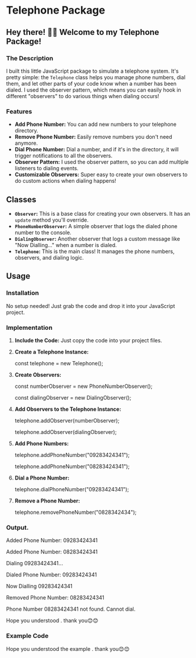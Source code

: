 # Telephone Package

## Hey there! 👋🙂 Welcome to my Telephone Package!

### The Description

I built this little JavaScript package to simulate a telephone system. It's pretty simple: the `Telephone` class helps you manage phone numbers, dial them, and let other parts of your code know when a number has been dialed. I used the observer pattern, which means you can easily hook in different "observers" to do various things when dialing occurs!

### Features

-   **Add Phone Number:** You can add new numbers to your telephone directory.
-   **Remove Phone Number:** Easily remove numbers you don't need anymore.
-   **Dial Phone Number:** Dial a number, and if it's in the directory, it will trigger notifications to all the observers.
-   **Observer Pattern:** I used the observer pattern, so you can add multiple listeners to dialing events.
-   **Customizable Observers:** Super easy to create your own observers to do custom actions when dialing happens!

## Classes

-   **`Observer`:** This is a base class for creating your own observers. It has an `update` method you'll override.
-   **`PhoneNumberObserver`:** A simple observer that logs the dialed phone number to the console.
-   **`DialingObserver`:** Another observer that logs a custom message like "Now Dialling..." when a number is dialed.
-   **`Telephone`:** This is the main class! It manages the phone numbers, observers, and dialing logic.

## Usage

### Installation

No setup needed! Just grab the code and drop it into your JavaScript project.

### Implementation

1.  **Include the Code:** Just copy the code into your project files.

2.  **Create a Telephone Instance:**

    const telephone = new Telephone();


3.  **Create Observers:**

    const numberObserver = new PhoneNumberObserver();

      const dialingObserver = new DialingObserver();


5.  **Add Observers to the Telephone Instance:**


    telephone.addObserver(numberObserver);

     telephone.addObserver(dialingObserver);


6.  **Add Phone Numbers:**


    telephone.addPhoneNumber("09283424341");

     telephone.addPhoneNumber("08283424341"); 
7.  **Dial a Phone Number:**


    telephone.dialPhoneNumber("09283424341");


8.  **Remove a Phone Number:**


    telephone.removePhoneNumber("0828342434");
### Output.
Added Phone Number: 09283424341

Added Phone Number: 08283424341

Dialing 09283424341...

Dialed Phone Number: 09283424341

Now Dialling 09283424341

Removed Phone Number: 08283424341

Phone Number 08283424341 not found. Cannot dial.

Hope you understood  . thank you😊😊

### Example Code
Hope you understood the example . thank you😊😊
